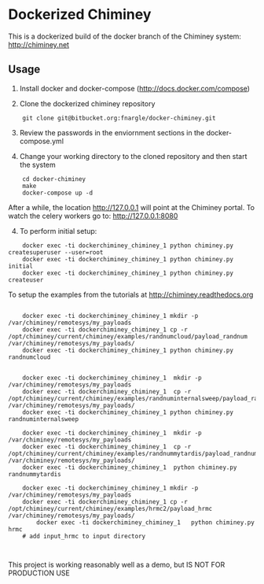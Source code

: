 Dockerized Chiminey
===================

This is a dockerized build of the docker branch of the Chiminey system: http://chiminey.net

Usage
-----

1. Install docker and docker-compose (http://docs.docker.com/compose)

2. Clone the dockerized chiminey repository

```
    git clone git@bitbucket.org:fnargle/docker-chiminey.git
```

3. Review the passwords in the enviornment sections in the docker-compose.yml

4. Change your working directory to the cloned repository and then start the system

```
    cd docker-chiminey
    make
    docker-compose up -d 
```


After a while, the location http://127.0.0.1 will point at the Chiminey portal.
To watch the celery workers go to: http://127.0.0.1:8080

4. To perform initial setup:

```
    docker exec -ti dockerchiminey_chiminey_1 python chiminey.py createsuperuser --user=root
    docker exec -ti dockerchiminey_chiminey_1 python chiminey.py initial
    docker exec -ti dockerchiminey_chiminey_1 python chiminey.py createuser

```

To setup the examples from the tutorials at http://chiminey.readthedocs.org

```

    docker exec -ti dockerchiminey_chiminey_1 mkdir -p /var/chiminey/remotesys/my_payloads
    docker exec -ti dockerchiminey_chiminey_1 cp -r  /opt/chiminey/current/chiminey/examples/randnumcloud/payload_randnum /var/chiminey/remotesys/my_payloads/
    docker exec -ti dockerchiminey_chiminey_1 python chiminey.py randnumcloud


    docker exec -ti dockerchiminey_chiminey_1  mkdir -p /var/chiminey/remotesys/my_payloads
    docker exec -ti dockerchiminey_chiminey_1  cp -r  /opt/chiminey/current/chiminey/examples/randnuminternalsweep/payload_randnum /var/chiminey/remotesys/my_payloads/
    docker exec -ti dockerchiminey_chiminey_1 python chiminey.py randnuminternalsweep

    docker exec -ti dockerchiminey_chiminey_1  mkdir -p /var/chiminey/remotesys/my_payloads
    docker exec -ti dockerchiminey_chiminey_1  cp -r  /opt/chiminey/current/chiminey/examples/randnummytardis/payload_randnum /var/chiminey/remotesys/my_payloads/
    docker exec -ti dockerchiminey_chiminey_1  python chiminey.py randnummytardis

    docker exec -ti dockerchiminey_chiminey_1 mkdir -p /var/chiminey/remotesys/my_payloads
    docker exec -ti dockerchiminey_chiminey_1 cp -r  /opt/chiminey/current/chiminey/examples/hrmc2/payload_hrmc /var/chiminey/remotesys/my_payloads/
        docker exec -ti dockerchiminey_chiminey_1   python chiminey.py hrmc
    # add input_hrmc to input directory



```

This project is working reasonably well as a demo, but IS NOT FOR PRODUCTION USE